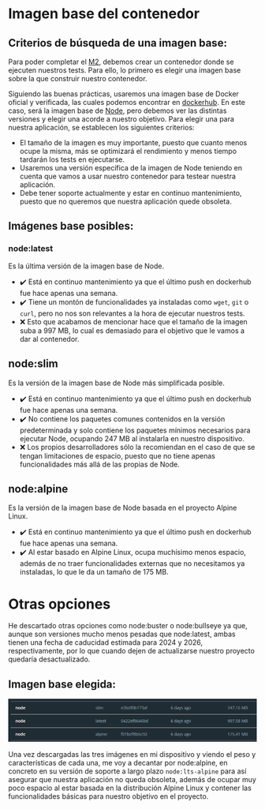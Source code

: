 # Imagen base del contenedor

## Criterios de búsqueda de una imagen base:

Para poder completar el [M2](https://github.com/pablo1mc315/iv_pablomc/milestone/3), debemos crear un contenedor donde se ejecuten nuestros tests. Para ello, lo primero es elegir una imagen base sobre la que construir nuestro contenedor.

Siguiendo las buenas prácticas, usaremos una imagen base de Docker oficial y verificada, las cuales podemos encontrar en [dockerhub](https://hub.docker.com/search?q=&type=image&image_filter=official%2Cstore). En este caso, será la imagen base de [Node](https://hub.docker.com/_/node), pero debemos ver las distintas versiones y elegir una acorde a nuestro objetivo. Para elegir una para nuestra aplicación, se establecen los siguientes criterios:

- El tamaño de la imagen es muy importante, puesto que cuanto menos ocupe la misma, más se optimizará el rendimiento y menos tiempo tardarán los tests en ejecutarse.
- Usaremos una versión específica de la imagen de Node teniendo en cuenta que vamos a usar nuestro contenedor para testear nuestra aplicación. 
- Debe tener soporte actualmente y estar en continuo mantenimiento, puesto que no queremos que nuestra aplicación quede obsoleta.

## Imágenes base posibles:

### node:latest

Es la última versión de la imagen base de Node.

- :heavy_check_mark: Está en continuo mantenimiento ya que el último push en dockerhub fue hace apenas una semana.
- :heavy_check_mark: Tiene un montón de funcionalidades ya instaladas como `wget`,  `git` o `curl`, pero no nos son relevantes a la hora de ejecutar nuestros tests.
- :x: Esto que acabamos de mencionar hace que el tamaño de la imagen suba a 997 MB, lo cual es demasiado para el objetivo que le vamos a dar al contenedor.

## node:slim

Es la versión de la imagen base de Node más simplificada posible.

- :heavy_check_mark: Está en continuo mantenimiento ya que el último push en dockerhub fue hace apenas una semana.
- :heavy_check_mark: No contiene los paquetes comunes contenidos en la versión predeterminada y solo contiene los paquetes mínimos necesarios para ejecutar Node, ocupando 247 MB al instalarla en nuestro dispositivo.
- :x: Los propios desarrolladores sólo la recomiendan en el caso de que se tengan limitaciones de espacio, puesto que no tiene apenas funcionalidades más allá de las propias de Node.

## node:alpine

Es la versión de la imagen base de Node basada en el proyecto Alpine Linux.

- :heavy_check_mark: Está en continuo mantenimiento ya que el último push en dockerhub fue hace apenas una semana.
- :heavy_check_mark: Al estar basado en Alpine Linux, ocupa muchísimo menos espacio, además de no traer funcionalidades externas que no necesitamos ya instaladas, lo que le da un tamaño de 175 MB.

# Otras opciones

He descartado otras opciones como node:buster o node:bullseye ya que, aunque son versiones mucho menos pesadas que node:latest, ambas tienen una fecha de caducidad estimada para 2024 y 2026, respectivamente, por lo que cuando dejen de actualizarse nuestro proyecto quedaría desactualizado.

## Imagen base elegida:

![Imágenes base descargadas en mi dispositivo](../img/imagenes-base.png)

Una vez descargadas las tres imágenes en mi dispositivo y viendo el peso y características de cada una, me voy a decantar por node:alpine, en concreto en su versión de soporte a largo plazo `node:lts-alpine` para así asegurar que nuestra aplicación no queda obsoleta, además de ocupar muy poco espacio al estar basada en la distribución Alpine Linux y contener las funcionalidades básicas para nuestro objetivo en el proyecto.